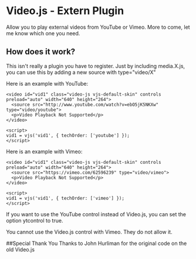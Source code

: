 # Video.js - Extern Plugin
Allow you to play external videos from YouTube or Vimeo. More to come, let me know which one you need.

## How does it work?
This isn't really a plugin you have to register. Just by including media.X.js, you can use this by adding a new source with type="video/X"

Here is an example with YouTube:

	<video id="vid1" class="video-js vjs-default-skin" controls preload="auto" width="640" height="264">
	  <source src="http://www.youtube.com/watch?v=ebO5jK5NKXw" type="video/youtube">
	  <p>Video Playback Not Supported</p>
	</video>
	
	<script>
	vid1 = vjs('vid1', { techOrder: ['youtube'] });
	</script>

Here is an example with Vimeo:

	<video id="vid1" class="video-js vjs-default-skin" controls preload="auto" width="640" height="264">
	  <source src="https://vimeo.com/62596239" type="video/vimeo">
	  <p>Video Playback Not Supported</p>
	</video>
	
	<script>
	vid1 = vjs('vid1', { techOrder: ['vimeo'] });
	</script>

If you want to use the YouTube control instead of Video.js, you can set the option ytcontrol to true.

You cannot use the Video.js control with Vimeo. They do not allow it.

##Special Thank You
Thanks to John Hurliman for the original code on the old Video.js